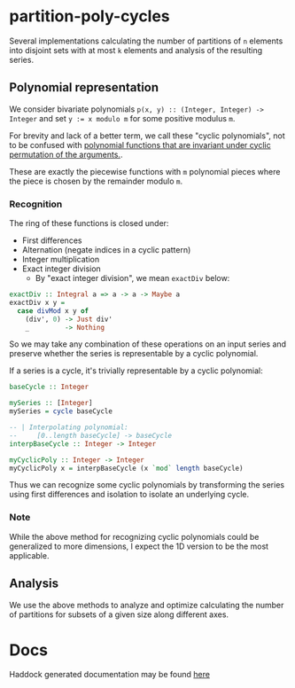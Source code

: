 # partition-poly-cycles

Several implementations calculating the number of partitions of `n` elements
into disjoint sets with at most `k` elements and analysis of the resulting series.


## Polynomial representation

We consider bivariate polynomials `p(x, y) :: (Integer, Integer) -> Integer`
and set `y := x modulo m` for some positive modulus `m`.

For brevity and lack of a better term, we call these "cyclic polynomials",
not to be confused with
[polynomial functions that are invariant under cyclic permutation of the arguments.](https://brilliant.org/wiki/cyclic-polynomials/).

These are exactly the piecewise functions with `m` polynomial pieces where
the piece is chosen by the remainder modulo `m`.


### Recognition

The ring of these functions is closed under:

- First differences
- Alternation (negate indices in a cyclic pattern)
- Integer multiplication
- Exact integer division
  + By "exact integer division", we mean `exactDiv` below:

```haskell
exactDiv :: Integral a => a -> a -> Maybe a
exactDiv x y =
  case divMod x y of
    (div', 0) -> Just div'
    _         -> Nothing
```

So we may take any combination of these operations on an input series
and preserve whether the series is representable by a cyclic polynomial.

If a series is a cycle, it's trivially representable by a cyclic polynomial:

```haskell
baseCycle :: Integer

mySeries :: [Integer]
mySeries = cycle baseCycle

-- | Interpolating polynomial:
--     [0..length baseCycle] -> baseCycle
interpBaseCycle :: Integer -> Integer

myCyclicPoly :: Integer -> Integer
myCyclicPoly x = interpBaseCycle (x `mod` length baseCycle)
```

Thus we can recognize some cyclic polynomials by transforming the series
using first differences and isolation to isolate an underlying cycle.


### Note

While the above method for recognizing cyclic polynomials could be generalized
to more dimensions, I expect the 1D version to be the most applicable.


## Analysis

We use the above methods to analyze and optimize calculating the
number of partitions for subsets of a given size along different axes.


# Docs

Haddock generated documentation may be found [here](https://michaeljklein.github.io/partition-poly-cycles/)

